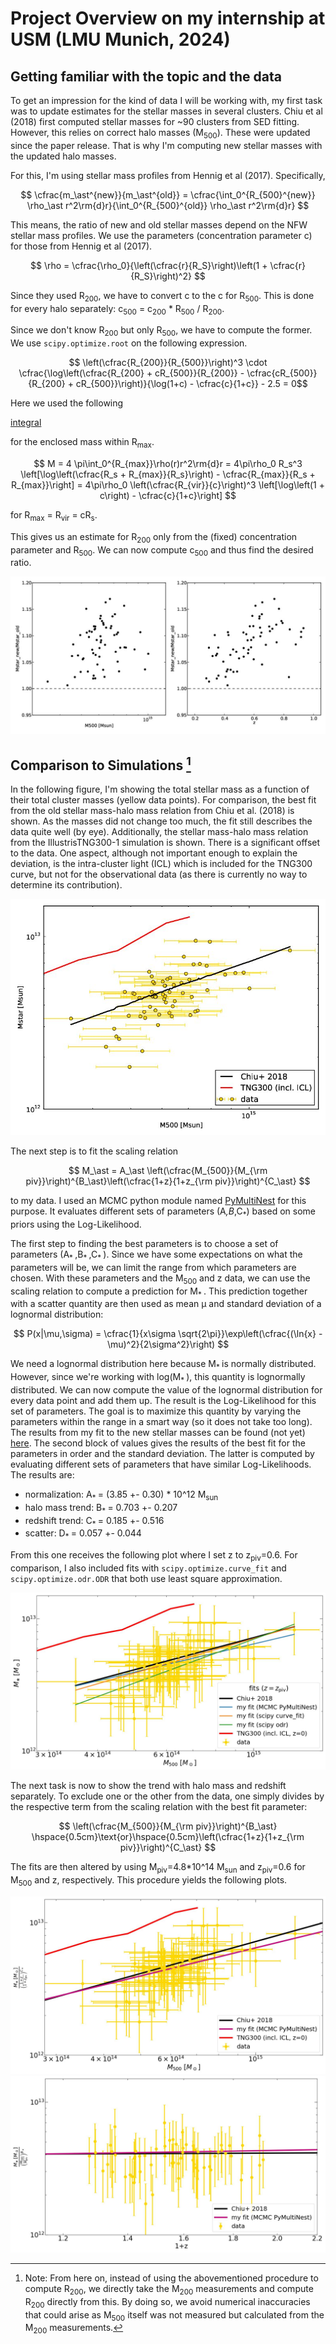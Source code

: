 # Project Overview on my internship at USM (LMU Munich, 2024)

## Getting familiar with the topic and the data

To get an impression for the kind of data I will be working with, my first task was to update estimates for the stellar masses in several clusters. Chiu et al (2018) first computed stellar masses for ~90 clusters from SED fitting. However, this relies on correct halo masses (M<sub>500</sub>). These were updated since the paper release. That is why I'm computing new stellar masses with the updated halo masses.

For this, I'm using stellar mass profiles from Hennig et al (2017). Specifically,

$$ \cfrac{m_\ast^{new}}{m_\ast^{old}} = \cfrac{\int_0^{R_{500}^{new}} \rho_\ast r^2\rm{d}r}{\int_0^{R_{500}^{old}} \rho_\ast r^2\rm{d}r} $$

This means, the ratio of new and old stellar masses depend on the NFW stellar mass profiles. We use the parameters (concentration parameter c) for those from Hennig et al (2017).

$$ \rho = \cfrac{\rho_0}{\left(\cfrac{r}{R_S}\right)\left(1 + \cfrac{r}{R_S}\right)^2} $$

Since they used R<sub>200</sub>, we have to convert c to the c for R<sub>500</sub>. This is done for every halo separately: c<sub>500</sub> = c<sub>200</sub> * R<sub>500</sub> / R<sub>200</sub>.

Since we don't know R<sub>200</sub> but only R<sub>500</sub>, we have to compute the former. We use `scipy.optimize.root` on the following expression.

$$ \left(\cfrac{R_{200}}{R_{500}}\right)^3 \cdot \cfrac{\log\left(\cfrac{R_{200} + cR_{500}}{R_{200}} - \cfrac{cR_{500}}{R_{200} + cR_{500}}\right)}{\log(1+c) - \cfrac{c}{1+c}} - 2.5 = 0$$

Here we used the following <p><a href="https://en.wikipedia.org/wiki/Navarro%E2%80%93Frenk%E2%80%93White_profile#Density_distribution" target="_blank">integral</a></p> for the enclosed mass within R<sub>max</sub>.

$$ M = 4 \pi\int_0^{R_{max}}\rho(r)r^2\rm{d}r = 4\pi\rho_0 R_s^3 \left[\log\left(\cfrac{R_s + R_{max}}{R_s}\right) - \cfrac{R_{max}}{R_s + R_{max}}\right] = 4\pi\rho_0 \left(\cfrac{R_{vir}}{c}\right)^3 \left[\log\left(1 + c\right) - \cfrac{c}{1+c}\right]
 $$

for R<sub>max</sub> = R<sub>vir</sub> = cR<sub>s</sub>.

This gives us an estimate for R<sub>200</sub> only from the (fixed) concentration parameter and R<sub>500</sub>. We can now compute c<sub>500</sub> and thus find the desired ratio.

[//]: # (Comment test)

![First results](./plots/stellar_mass_ratio_distribution.jpg)

## Comparison to Simulations [^1]

In the following figure, I'm showing the total stellar mass as a function of their total cluster masses (yellow data points). For comparison, the best fit from the old stellar mass-halo mass relation from Chiu et al. (2018) is shown. As the masses did not change too much, the fit still describes the data quite well (by eye). Additionally, the stellar mass-halo mass relation from the IllustrisTNG300-1 simulation is shown. There is a significant offset to the data. One aspect, although not important enough to explain the deviation, is the intra-cluster light (ICL) which is included for the TNG300 curve, but not for the observational data (as there is currently no way to determine its contribution).

![Comparison of data with best fit from Chiu et al. (2018) and TNG300-1.](./plots/stellar_vs_halo_mass.jpg)

The next step is to fit the scaling relation

$$ M_\ast = A_\ast  \left(\cfrac{M_{500}}{M_{\rm piv}}\right)^{B_\ast}\left(\cfrac{1+z}{1+z_{\rm piv}}\right)^{C_\ast} $$

to my data. I used an MCMC python module named <a href = "https://johannesbuchner.github.io/PyMultiNest/index.html#" target="_blank">PyMultiNest</a> for this purpose. It evaluates different sets of parameters (A<sub>*</sub>,B<sub>*</sub>,C<sub>*</sub>) based on some priors using the Log-Likelihood.

The first step to finding the best parameters is to choose a set of parameters (A<sub>* </sub>,B<sub>* </sub>,C<sub>* </sub>). Since we have some expectations on what the parameters will be, we can limit the range from which parameters are chosen. With these parameters and the M<sub>500</sub> and z data, we can use the scaling relation to compute a prediction for M<sub>* </sub>. This prediction together with a scatter quantity are then used as mean µ and standard deviation of a lognormal distribution:

$$ P(x|\mu,\sigma) = \cfrac{1}{x\sigma \sqrt{2\pi}}\exp\left(\cfrac{(\ln{x} - \mu)^2}{2\sigma^2}\right) $$

We need a lognormal distribution here because M<sub>* </sub> is normally distributed. However, since we're working with log(M<sub>* </sub>), this quantity is lognormally distributed. We can now compute the value of the lognormal distribution for every data point and add them up. The result is the Log-Likelihood for this set of parameters. The goal is to maximize this quantity by varying the parameters within the range in a smart way (so it does not take too long). The results from my fit to the new stellar masses can be found (not yet) [here](./files/chain_no_measurement_error_1/_1_stats.dat). The second block of values gives the results of the best fit for the parameters in order and the standard deviation. The latter is computed by evaluating different sets of parameters that have similar Log-Likelihoods. The results are:

+ normalization: A<sub>* </sub> = (3.85 +- 0.30) * 10^12 M<sub>sun</sub>
+ halo mass trend: B<sub>* </sub> = 0.703 +- 0.207
+ redshift trend: C<sub>* </sub> = 0.185 +- 0.516
+ scatter: D<sub>* </sub> = 0.057 +- 0.044

[//]: # (Clarify this matter with Aditya!)

From this one receives the following plot where I set z to z<sub>piv</sub>=0.6. For comparison, I also included fits with `scipy.optimize.curve_fit` and `scipy.optimize.odr.ODR` that both use least square approximation.

![my_fit](./plots/stellar_vs_halo_mass_my_fit.jpg)

The next task is now to show the trend with halo mass and redshift separately. To exclude one or the other from the data, one simply divides by the respective term from the scaling relation with the best fit parameter:

$$ \left(\cfrac{M_{500}}{M_{\rm piv}}\right)^{B_\ast} \hspace{0.5cm}\text{or}\hspace{0.5cm}\left(\cfrac{1+z}{1+z_{\rm piv}}\right)^{C_\ast} $$

The fits are then altered by using M<sub>piv</sub>=4.8*10^14 M<sub>sun</sub> and z<sub>piv</sub>=0.6 for M<sub>500</sub> and z, respectively. This procedure yields the following plots.

![mass trend](./plots/stellar_vs_halo_mass_wo_z.jpg)
![redshift trend](./plots/stellar_vs_halo_mass_wo_m500.jpg)




[^1]: Note: From here on, instead of using the abovementioned procedure to compute R<sub>200</sub>, we directly take the M<sub>200</sub> measurements and compute R<sub>200</sub> directly from this. By doing so, we avoid numerical inaccuracies that could arise as M<sub>500</sub> itself was not measured but calculated from the M<sub>200</sub> measurements.